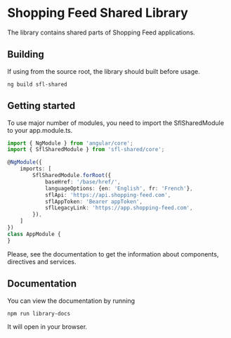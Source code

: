 # Shopping Feed Shared Library

The library contains shared parts of Shopping Feed applications.

## Building

If using from the source root, the library should built before usage.

`ng build sfl-shared`

## Getting started

To use major number of modules, you need to import the SflSharedModule to your app.module.ts.

```typescript
import { NgModule } from 'angular/core';
import { SflSharedModule } from 'sfl-shared/core';

@NgModule({
    imports: [
        SflSharedModule.forRoot({
            baseHref: '/base/href/',
            languageOptions: {en: 'English', fr: 'French'},
            sflApi: 'https://api.shopping-feed.com',
            sflAppToken: 'Bearer appToken',
            sflLegacyLink: 'https://app.shopping-feed.com',
        }),
    ]
})
class AppModule {
}
```

Please, see the documentation to get the information about components, directives and services. 

## Documentation

You can view the documentation by running

`npm run library-docs`

It will open in your browser.
